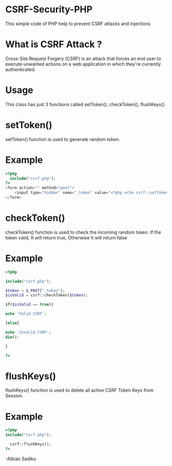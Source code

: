 # CSRF-Security-PHP

This simple code of PHP help to prevent CSRF attacks and injections
<br>

# What is CSRF Attack ?
Cross-Site Request Forgery (CSRF) is an attack that forces an end user to execute unwanted actions on a web application in which they're currently authenticated.
<br>
# Usage
This class has just 3 functions called setToken(), checkToken(), flushKeys().
<br>
# setToken()
setToken() function is used to generate random token. 
# Example
``` php
<?php 
  include("csrf.php");
?>
<form action="" method="post">
    <input type="hidden" name="_token" value="<?php echo csrf::setToken();?>"/>
</form>
```
# checkToken()
checkToken() function is used to check the incoming random token.
If the token valid, It will return true, Otherwise It will return false
# Example
``` php
<?php

include("csrf.php");

$token = $_POST["_token"];
$isValid = csrf::checkToken($token);

if($isValid == true){

echo 'Valid CSRF';

}else{

echo 'Invalid CSRF';
die();

}

?>
```
# flushKeys()
flushKeys() function is used to delete all active CSRF Token Keys from Session.
# Example
``` php
<?php
include("csrf.php");

  csrf::flushKeys();
?>
```

-Albian Sadiku

